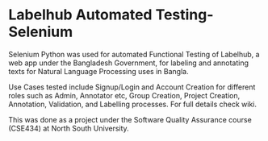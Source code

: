 # Labelhub Automated Testing-Selenium
Selenium Python was used for automated Functional Testing of Labelhub, a web app under the Bangladesh Government, for labeling and annotating texts for Natural Language Processing uses in Bangla. 

Use Cases tested include Signup/Login and Account Creation for different roles such as Admin, Annotator etc, Group Creation, Project Creation, Annotation, Validation, and Labelling processes.
For full details check wiki.

This was done as a project under the Software Quality Assurance course (CSE434) at North South University.

